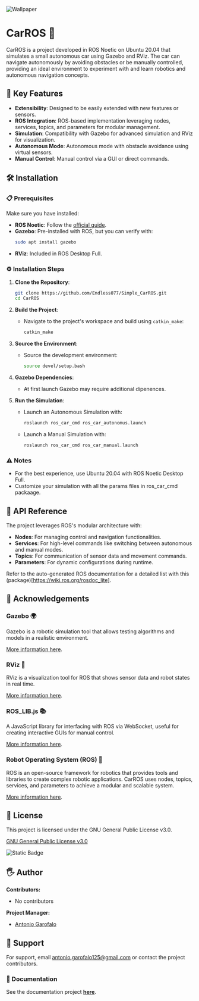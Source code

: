 ![Wallpaper](https://github.com/Endless077/Simple-CarROS/blob/main/ros_logo.png)

# CarROS 🚗

CarROS is a project developed in ROS Noetic on Ubuntu 20.04 that simulates a small autonomous car using Gazebo and RViz. The car can navigate autonomously by avoiding obstacles or be manually controlled, providing an ideal environment to experiment with and learn robotics and autonomous navigation concepts.


## 🔑 Key Features

- **Extensibility**: Designed to be easily extended with new features or sensors.
- **ROS Integration**: ROS-based implementation leveraging nodes, services, topics, and parameters for modular management.
- **Simulation**: Compatibility with Gazebo for advanced simulation and RViz for visualization.
- **Autonomous Mode**: Autonomous mode with obstacle avoidance using virtual sensors.
- **Manual Control**: Manual control via a GUI or direct commands.


## 🛠️ Installation

### 📋 Prerequisites

Make sure you have installed:

- **ROS Noetic**: Follow the [official guide](http://wiki.ros.org/noetic/Installation/Ubuntu).
- **Gazebo**: Pre-installed with ROS, but you can verify with:
  ```bash
  sudo apt install gazebo
  ```
- **RViz**: Included in ROS Desktop Full.

### ⚙️ Installation Steps

1. **Clone the Repository**:
   ```bash
   git clone https://github.com/Endless077/Simple_CarROS.git
   cd CarROS
   ```

2. **Build the Project**:
   - Navigate to the project's workspace and build using `catkin_make`:
     ```bash
     catkin_make
     ```

3. **Source the Environment**:
   - Source the development environment:
     ```bash
     source devel/setup.bash
     ```

4. **Gazebo Dependencies**:
   - At first launch Gazebo may require additional dipenences.
     
5. **Run the Simulation**:
   - Launch an Autonomous Simulation with:
     ```bash
     roslaunch ros_car_cmd ros_car_autonomus.launch
     ```
   - Launch a Manual Simulation with:
     ```bash
     roslaunch ros_car_cmd ros_car_manual.launch
     ```
     
### ⚠️ Notes

- For the best experience, use Ubuntu 20.04 with ROS Noetic Desktop Full.
- Customize your simulation with all the params files in ros_car_cmd packaage.


## 📜 API Reference

The project leverages ROS's modular architecture with:

- **Nodes**: For managing control and navigation functionalities.
- **Services**: For high-level commands like switching between autonomous and manual modes.
- **Topics**: For communication of sensor data and movement commands.
- **Parameters**: For dynamic configurations during runtime.

Refer to the auto-generated ROS documentation for a detailed list with this (package)[https://wiki.ros.org/rosdoc_lite].


## 🙏 Acknowledgements

### Gazebo 🌍

Gazebo is a robotic simulation tool that allows testing algorithms and models in a realistic environment.

[More information here](http://gazebosim.org/).

### RViz 🎨

RViz is a visualization tool for ROS that shows sensor data and robot states in real time.

[More information here](http://wiki.ros.org/rviz).

### ROS_LIB.js 📚

A JavaScript library for interfacing with ROS via WebSocket, useful for creating interactive GUIs for manual control.

[More information here](http://wiki.ros.org/roslibjs).

### Robot Operating System (ROS) 🤖

ROS is an open-source framework for robotics that provides tools and libraries to create complex robotic applications. CarROS uses nodes, topics, services, and parameters to achieve a modular and scalable system.

[More information here](http://wiki.ros.org/).


## 💾 License

This project is licensed under the GNU General Public License v3.0.

[GNU General Public License v3.0](https://www.gnu.org/licenses/gpl-3.0.en.html)

![Static Badge](https://img.shields.io/badge/UniSA-CarROS-red?style=plastic)


## 🖐 Author

**Contributors:**
- No contributors

**Project Manager:**
- [Antonio Garofalo](https://github.com/Endless077)


## 🔔 Support

For support, email [antonio.garofalo125@gmail.com](mailto:antonio.garofalo125@gmail.com) or contact the project contributors.


### 📝 Documentation

See the documentation project **[here](https://github.com/Endless077/Simple_CarROS/blob/main/ros_presentation.pptx)**.
